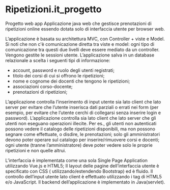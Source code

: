 # Ripetizioni.it_progetto
Progetto web app
Applicazione java web che gestisce prenotazioni di ripetizioni online essendo dotata solo di interfaccia utente per browser web.

L’applicazione è basata su architettura MVC, con Controller + viste e Model. Si noti che non c'è comunicazione diretta tra viste e model: ogni tipo di comunicazione tra questi due livelli deve essere mediato da un controller.
Vengono gestite le sessioni utente.
L’applicazione salva in un database relazionale a scelta i seguenti tipi di informazione:
 - account, password e ruolo degli utenti registrati;
 - titolo dei corsi di cui si offrono le ripetizioni;
 - nome e cognome dei docenti che tengono le ripetizioni;
 - associazioni corso-docente;
 - prenotazioni di ripetizioni;

L’applicazione controlla l’inserimento di input utente sia lato client che lato server per evitare che l’utente inserisca dati parziali o errati nei form (per esempio, per evitare che l’utente cerchi di collegarsi senza inserire login e password).
L’applicazione controlla sia lato client che lato server che gli utenti non eseguano operazioni illecite. Per es., gli utenti non autenticati possono vedere il catalogo delle ripetizioni disponibili, ma non possono segnare come effettuate, o disdire, le prenotazioni; solo gli amministratori devono poter operare sul catalogo per inserire/rimuovere corsi e docenti; ogni utente (tranne l’amministratore) deve poter vedere solo le proprie ripetizioni e non quelle altrui.


L’interfaccia è implementata come una sola Single Page Application utilizzando Vue.js e HTML5; Il layout delle pagine dell’interfaccia utente è specificato con CSS ( utilizzando/estendendo Bootstrap) ed è fluido.
Il controllo dell’input utente lato client è effettuato utilizzando i tag di HTML5 e/o JavaScript.
Il backend dell’applicazione è implementato in Java(servlet).


